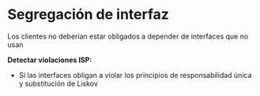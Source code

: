 # Segregación de interfaz

Los clientes no deberían estar obligados a depender de interfaces que no usan

**Detectar violaciones ISP:**

- Si las interfaces obligan a violar los principios de responsabilidad única y substitución de Liskov
